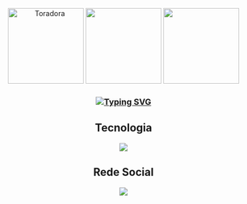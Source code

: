 <p align="center">
  <img src="https://tenor.com/XII8.gif" alt="Toradora" height="150">
  <img src="https://tenor.com/bBqX8.gif" height="150" >
  <img src="https://tenor.com/baxCv.gif" height="150" >
</p>

<h3 align="center"> <a href="https://git.io/typing-svg"><img src="https://readme-typing-svg.herokuapp.com/?font=Fira+Code&size=25&pause=1000&center=true&vCenter=true&width=435&lines=Bem+vindo+ao+meu+perfil;%22you+only+live+once%22" alt="Typing SVG" /></a> </h3>

<h2 align="center">Tecnologia</h3> 

<p align="center">
    <img src="https://skillicons.dev/icons?i=html,css,js,github,vscode" />
</p>

<h2 align="center"> Rede Social </h2>

<p align="center">


  <a href="https://www.linkedin.com/in/jos%C3%A9-carvalho-9a5378222/">
    <img src="https://skillicons.dev/icons?i=linkedin" />
  </a>

</p>



